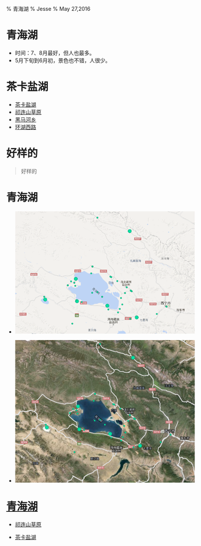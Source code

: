 % 青海湖
% Jesse
% May 27,2016

# 青海湖

- 时间：7、8月最好，但人也最多。
- 5月下旬到6月初，景色也不错，人很少。

# 茶卡盐湖

- [茶卡盐湖](http://www.mafengwo.cn/poi/10150.html)
- [祁连山草原](http://www.mafengwo.cn/poi/10368.html)
- [黑马河乡](http://www.mafengwo.cn/poi/10362.html)
- [环湖西路](http://www.mafengwo.cn/poi/7921598.html)

#  好样的

> 好样的

# 青海湖

- ![青海湖](1.png)

- ![骆马湖](2.png)

# [青海湖](http://www.mafengwo.cn/jd/10799/gonglve.html)

- [祁连山草原](http://www.mafengwo.cn/poi/10368.html)

- [茶卡盐湖](http://www.mafengwo.cn/poi/10150.html)